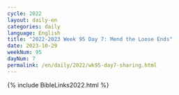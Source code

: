 ```yaml
---
cycle: 2022
layout: daily-en
categories: daily
language: English
title: "2022-2023 Week 95 Day 7: Mend the Loose Ends"
date: 2023-10-29
weekNum: 95
dayNum: 7
permalink: /en/daily/2022/wk95-day7-sharing.html
---
```



{% include BibleLinks2022.html %}

